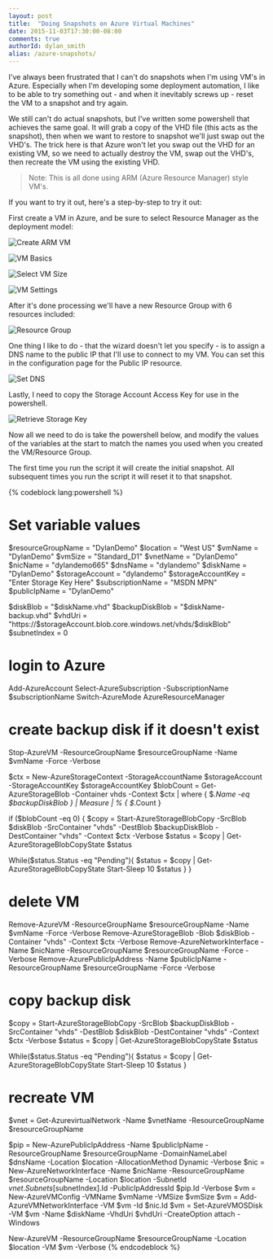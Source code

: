 ```yaml
---
layout: post
title:  "Doing Snapshots on Azure Virtual Machines"
date: 2015-11-03T17:30:00-08:00
comments: true
authorId: dylan_smith
alias: /azure-snapshots/
---
```


I've always been frustrated that I can't do snapshots when I'm using VM's in Azure. Especially when I'm developing some deployment automation, I like to be able to try something out - and when it inevitably screws up - reset the VM to a snapshot and try again. 

<!--more-->
  
We still can't do actual snapshots, but I've written some powershell that achieves the same goal.  It will grab a copy of the VHD file (this acts as the snapshot), then when we want to restore to snapshot we'll just swap out the VHD's.  The trick here is that Azure won't let you swap out the VHD for an existing VM, so we need to actually destroy the VM, swap out the VHD's, then recreate the VM using the existing VHD.

> Note: This is all done using ARM (Azure Resource Manager) style VM's.

If you want to try it out, here's a step-by-step to try it out:

First create a VM in Azure, and be sure to select Resource Manager as the deployment model:

![Create ARM VM](http://i.imgur.com/waHMXxG.png)

![VM Basics](http://i.imgur.com/601dKeE.png)

![Select VM Size](http://i.imgur.com/EjdOOxL.png)

![VM Settings](http://i.imgur.com/05cF86c.png)

After it's done processing we'll have a new Resource Group with 6 resources included:

![Resource Group](http://i.imgur.com/QKLize8.png)

One thing I like to do - that the wizard doesn't let you specify - is to assign a DNS name to the public IP that I'll use to connect to my VM.  You can set this in the configuration page for the Public IP resource.

![Set DNS](http://i.imgur.com/psVa4XE.png)

Lastly, I need to copy the Storage Account Access Key for use in the powershell.

![Retrieve Storage Key](http://i.imgur.com/yh9cgcp.png)

Now all we need to do is take the powershell below, and modify the values of the variables at the start to match the names you used when you created the VM/Resource Group.

The first time you run the script it will create the initial snapshot.  All subsequent times you run the script it will reset it to that snapshot.

{% codeblock lang:powershell %}
# Set variable values
$resourceGroupName = "DylanDemo"
$location = "West US"
$vmName = "DylanDemo"
$vmSize = "Standard_D1"
$vnetName = "DylanDemo"
$nicName = "dylandemo665"
$dnsName = "dylandemo"
$diskName = "DylanDemo"
$storageAccount = "dylandemo"
$storageAccountKey = "Enter Storage Key Here"
$subscriptionName = "MSDN MPN"
$publicIpName = "DylanDemo"

$diskBlob = "$diskName.vhd"
$backupDiskBlob = "$diskName-backup.vhd"
$vhdUri = "https://$storageAccount.blob.core.windows.net/vhds/$diskBlob"
$subnetIndex = 0

# login to Azure
Add-AzureAccount
Select-AzureSubscription -SubscriptionName $subscriptionName
Switch-AzureMode AzureResourceManager

# create backup disk if it doesn't exist
Stop-AzureVM -ResourceGroupName $resourceGroupName -Name $vmName -Force -Verbose

$ctx = New-AzureStorageContext -StorageAccountName $storageAccount -StorageAccountKey $storageAccountKey
$blobCount = Get-AzureStorageBlob -Container vhds -Context $ctx | where { $_.Name -eq $backupDiskBlob } | Measure | % { $_.Count }

if ($blobCount -eq 0)
{
  $copy = Start-AzureStorageBlobCopy -SrcBlob $diskBlob -SrcContainer "vhds" -DestBlob $backupDiskBlob -DestContainer "vhds" -Context $ctx -Verbose
  $status = $copy | Get-AzureStorageBlobCopyState 
  $status 

  While($status.Status -eq "Pending"){
    $status = $copy | Get-AzureStorageBlobCopyState 
    Start-Sleep 10
    $status
  }
}

# delete VM
Remove-AzureVM -ResourceGroupName $resourceGroupName -Name $vmName -Force -Verbose
Remove-AzureStorageBlob -Blob $diskBlob -Container "vhds" -Context $ctx -Verbose
Remove-AzureNetworkInterface -Name $nicName -ResourceGroupName $resourceGroupName -Force -Verbose
Remove-AzurePublicIpAddress -Name $publicIpName -ResourceGroupName $resourceGroupName -Force -Verbose

# copy backup disk
$copy = Start-AzureStorageBlobCopy -SrcBlob $backupDiskBlob -SrcContainer "vhds" -DestBlob $diskBlob -DestContainer "vhds" -Context $ctx -Verbose
$status = $copy | Get-AzureStorageBlobCopyState 
$status 

While($status.Status -eq "Pending"){
  $status = $copy | Get-AzureStorageBlobCopyState 
  Start-Sleep 10
  $status
}

# recreate VM
$vnet = Get-AzurevirtualNetwork -Name $vnetName -ResourceGroupName $resourceGroupName

$pip = New-AzurePublicIpAddress -Name $publicIpName -ResourceGroupName $resourceGroupName -DomainNameLabel $dnsName -Location $location -AllocationMethod Dynamic -Verbose
$nic = New-AzureNetworkInterface -Name $nicName -ResourceGroupName $resourceGroupName -Location $location -SubnetId $vnet.Subnets[$subnetIndex].Id -PublicIpAddressId $pip.Id -Verbose
$vm = New-AzureVMConfig -VMName $vmName -VMSize $vmSize
$vm = Add-AzureVMNetworkInterface -VM $vm -Id $nic.Id
$vm = Set-AzureVMOSDisk -VM $vm -Name $diskName -VhdUri $vhdUri -CreateOption attach -Windows

New-AzureVM -ResourceGroupName $resourceGroupName -Location $location -VM $vm -Verbose
{% endcodeblock %}